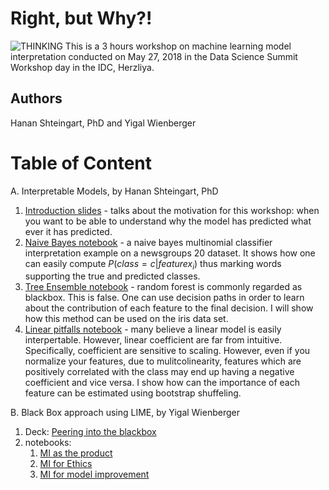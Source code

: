 # Right, but Why?!
![THINKING](https://image.ibb.co/nntWFy/Screen_Shot_2018_05_27_at_20_00_32.png)
This is a 3 hours workshop on machine learning model interpretation conducted on May 27, 2018 in the Data Science Summit Workshop day in the IDC, Herzliya.
## Authors
Hanan Shteingart, PhD and Yigal Wienberger

# Table of Content
A. Interpretable Models, by Hanan Shteingart, PhD
  1. [Introduction slides](decks/Right%20by%20Why_%20-%20Introduction.pdf) - talks about the motivation for this workshop: when you want to be able to understand why the model has predicted what ever it has predicted.
  2. [Naive Bayes notebook](notebooks/naive_bayes/naive_bayes.ipynb) - a naive bayes multinomial classifier interpretation example on a newsgroups 20 dataset. It shows how one can easily compute $P(class=c|feature x_i)$ thus marking words supporting the true and predicted classes.
  3. [Tree Ensemble notebook](notebooks/random_forest/random_forest.ipynb) - random forest is commonly regarded as blackbox. This is false. One can use decision paths in order to learn about the contribution of each feature to the final decision. I will show how this method can be used on the iris data set. 
  4. [Linear pitfalls notebook](notebooks/linear/linear.ipynb) - many believe a linear model is easily interpertable. However, linear coefficient are far from intuitive. Specifically, coefficient are sensitive to scaling. However, even if you normalize your features, due to mulitcolinearity, features which are positively correlated with the class may end up having a negative coefficient and vice versa. I show how can the importance of each feature can be estimated using bootstrap shuffeling. 

B. Black Box approach using LIME, by Yigal Wienberger
  1. Deck: [Peering into the blackbox](/decks/Peering%20into%20the%20black%20box.pptx)
  2. notebooks: 
      1. [MI as the product](notebooks/Peering%20into%20the%20black%20box/MI%20as%20the%20product.ipynb)
      2. [MI for Ethics](notebooks/Peering%20into%20the%20black%20box/MI%20for%20Ethics.ipynb)
      3. [MI for model improvement]("notebooks/Peering%20into%20the%20black%20box/MI%20for%20model%20improvement.ipynb")
